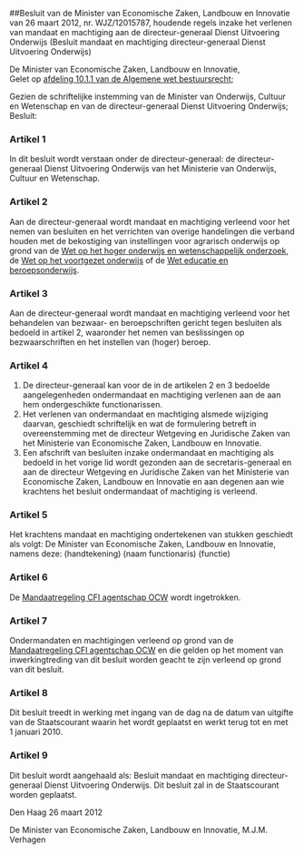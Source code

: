 <meta http-equiv='Content-Type' content='text/html; charset=utf-8' />

##Besluit van de Minister van Economische Zaken, Landbouw en Innovatie van 26 maart 2012, nr. WJZ/12015787, houdende regels inzake het verlenen van mandaat en machtiging aan de directeur-generaal Dienst Uitvoering Onderwijs (Besluit mandaat en machtiging directeur-generaal Dienst Uitvoering Onderwijs)

De Minister van Economische Zaken, Landbouw en Innovatie,  
Gelet op [afdeling 10.1.1 van de Algemene wet bestuursrecht](../../../../../../../../../../wet/algemene/wet/bestuursrecht/BWBR0005537/README.md);

Gezien de schriftelijke instemming van de Minister van Onderwijs, Cultuur en Wetenschap en van de directeur-generaal Dienst Uitvoering Onderwijs;
Besluit:    

### Artikel  1  

In dit besluit wordt verstaan onder de directeur-generaal: de directeur-generaal Dienst Uitvoering Onderwijs van het Ministerie van Onderwijs, Cultuur en Wetenschap. 

### Artikel  2  

Aan de directeur-generaal wordt mandaat en machtiging verleend voor het nemen van besluiten en het verrichten van overige handelingen die verband houden met de bekostiging van instellingen voor agrarisch onderwijs op grond van de [Wet op het hoger onderwijs en wetenschappelijk onderzoek](../../../../../../../../../../wet/wet/op/het/hoger/onderwijs/en/wetenschappelijk/onderzoek/BWBR0005682/README.md), de [Wet op het voortgezet onderwijs](../../../../../../../../../../wet/wet/op/het/voortgezet/onderwijs/BWBR0002399/README.md) of de [Wet educatie en beroepsonderwijs](../../../../../../../../../../wet/wet/educatie/en/beroepsonderwijs/BWBR0007625/README.md). 

### Artikel  3  

Aan de directeur-generaal wordt mandaat en machtiging verleend voor het behandelen van bezwaar- en beroepschriften gericht tegen besluiten als bedoeld in artikel 2, waaronder het nemen van beslissingen op bezwaarschriften en het instellen van (hoger) beroep. 

### Artikel  4  

1.  De directeur-generaal kan voor de in de artikelen 2 en 3 bedoelde aangelegenheden ondermandaat en machtiging verlenen aan de aan hem ondergeschikte functionarissen.   
2.  Het verlenen van ondermandaat en machtiging alsmede wijziging daarvan, geschiedt schriftelijk en wat de formulering betreft in overeenstemming met de directeur Wetgeving en Juridische Zaken van het Ministerie van Economische Zaken, Landbouw en Innovatie.   
3.  Een afschrift van besluiten inzake ondermandaat en machtiging als bedoeld in het vorige lid wordt gezonden aan de secretaris-generaal en aan de directeur Wetgeving en Juridische Zaken van het Ministerie van Economische Zaken, Landbouw en Innovatie en aan degenen aan wie krachtens het besluit ondermandaat of machtiging is verleend.  

### Artikel  5  

Het krachtens mandaat en machtiging ondertekenen van stukken geschiedt als volgt: De Minister van Economische Zaken, Landbouw en Innovatie, namens deze: (handtekening) (naam functionaris) (functie) 

### Artikel  6  

De [Mandaatregeling CFI agentschap OCW](../../../../../../../../../../ministeriele-regeling/mandaatregeling/cfi/agentschap/ocw/BWBR0016115/README.md) wordt ingetrokken. 

### Artikel  7  

Ondermandaten en machtigingen verleend op grond van de [Mandaatregeling CFI agentschap OCW](../../../../../../../../../../ministeriele-regeling/mandaatregeling/cfi/agentschap/ocw/BWBR0016115/README.md) en die gelden op het moment van inwerkingtreding van dit besluit worden geacht te zijn verleend op grond van dit besluit. 

### Artikel  8  

Dit besluit treedt in werking met ingang van de dag na de datum van uitgifte van de Staatscourant waarin het wordt geplaatst en werkt terug tot en met 1 januari 2010. 

### Artikel  9  

Dit besluit wordt aangehaald als: Besluit mandaat en machtiging directeur-generaal Dienst Uitvoering Onderwijs. 
Dit besluit zal in de Staatscourant worden geplaatst.   

Den Haag 
26 maart 2012   

De 
Minister van Economische Zaken, Landbouw en Innovatie, 
M.J.M. Verhagen     
